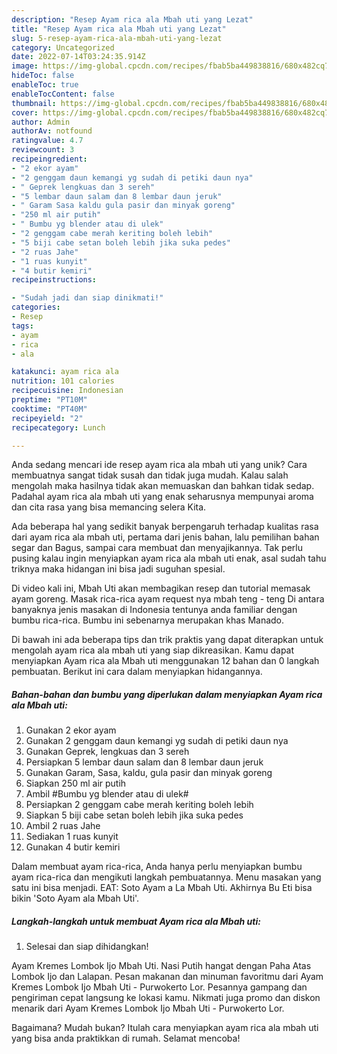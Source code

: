 ```yaml
---
description: "Resep Ayam rica ala Mbah uti yang Lezat"
title: "Resep Ayam rica ala Mbah uti yang Lezat"
slug: 5-resep-ayam-rica-ala-mbah-uti-yang-lezat
category: Uncategorized
date: 2022-07-14T03:24:35.914Z
image: https://img-global.cpcdn.com/recipes/fbab5ba449838816/680x482cq70/ayam-rica-ala-mbah-uti-foto-resep-utama.jpg
hideToc: false
enableToc: true
enableTocContent: false
thumbnail: https://img-global.cpcdn.com/recipes/fbab5ba449838816/680x482cq70/ayam-rica-ala-mbah-uti-foto-resep-utama.jpg
cover: https://img-global.cpcdn.com/recipes/fbab5ba449838816/680x482cq70/ayam-rica-ala-mbah-uti-foto-resep-utama.jpg
author: Admin
authorAv: notfound
ratingvalue: 4.7
reviewcount: 3
recipeingredient:
- "2 ekor ayam"
- "2 genggam daun kemangi yg sudah di petiki daun nya"
- " Geprek lengkuas dan 3 sereh"
- "5 lembar daun salam dan 8 lembar daun jeruk"
- " Garam Sasa kaldu gula pasir dan minyak goreng"
- "250 ml air putih"
- " Bumbu yg blender atau di ulek"
- "2 genggam cabe merah keriting boleh lebih"
- "5 biji cabe setan boleh lebih jika suka pedes"
- "2 ruas Jahe"
- "1 ruas kunyit"
- "4 butir kemiri"
recipeinstructions:

- "Sudah jadi dan siap dinikmati!"
categories:
- Resep
tags:
- ayam
- rica
- ala

katakunci: ayam rica ala 
nutrition: 101 calories
recipecuisine: Indonesian
preptime: "PT10M"
cooktime: "PT40M"
recipeyield: "2"
recipecategory: Lunch

---
```





Anda sedang mencari ide resep ayam rica ala mbah uti yang unik? Cara membuatnya sangat tidak susah dan tidak juga mudah. Kalau salah mengolah maka hasilnya tidak akan memuaskan dan bahkan tidak sedap. Padahal ayam rica ala mbah uti yang enak seharusnya mempunyai aroma dan cita rasa yang bisa memancing selera Kita.





Ada beberapa hal yang sedikit banyak berpengaruh terhadap kualitas rasa dari ayam rica ala mbah uti, pertama dari jenis bahan, lalu pemilihan bahan segar dan Bagus, sampai cara membuat dan menyajikannya. Tak perlu pusing kalau ingin menyiapkan ayam rica ala mbah uti enak,      asal sudah tahu triknya maka hidangan ini bisa jadi suguhan spesial.














Di video kali ini, Mbah Uti akan membagikan resep dan tutorial memasak ayam goreng. Masak rica-rica ayam request nya mbah teng - teng Di antara banyaknya jenis masakan di Indonesia tentunya anda familiar dengan bumbu rica-rica. Bumbu ini sebenarnya merupakan khas Manado.






Di bawah ini ada beberapa tips dan trik praktis yang dapat diterapkan untuk mengolah ayam rica ala mbah uti yang siap dikreasikan. Kamu dapat menyiapkan Ayam rica ala Mbah uti menggunakan 12 bahan dan 0 langkah pembuatan. Berikut ini cara dalam menyiapkan hidangannya.

<!--inarticleads1-->

##### Bahan-bahan dan bumbu yang diperlukan dalam menyiapkan Ayam rica ala Mbah uti:

1. Gunakan 2 ekor ayam
1. Gunakan 2 genggam daun kemangi yg sudah di petiki daun nya
1. Gunakan  Geprek, lengkuas dan 3 sereh
1. Persiapkan 5 lembar daun salam dan 8 lembar daun jeruk
1. Gunakan  Garam, Sasa, kaldu, gula pasir dan minyak goreng
1. Siapkan 250 ml air putih
1. Ambil  #Bumbu yg blender atau di ulek#
1. Persiapkan 2 genggam cabe merah keriting boleh lebih
1. Siapkan 5 biji cabe setan boleh lebih jika suka pedes
1. Ambil 2 ruas Jahe
1. Sediakan 1 ruas kunyit
1. Gunakan 4 butir kemiri


Dalam membuat ayam rica-rica, Anda hanya perlu menyiapkan bumbu ayam rica-rica dan mengikuti langkah pembuatannya. Menu masakan yang satu ini bisa menjadi. EAT: Soto Ayam a La Mbah Uti. Akhirnya Bu Eti bisa bikin &#39;Soto Ayam ala Mbah Uti&#39;. 

<!--inarticleads2-->

##### Langkah-langkah untuk membuat Ayam rica ala Mbah uti:


1. Selesai dan siap dihidangkan!

Ayam Kremes Lombok Ijo Mbah Uti. Nasi Putih hangat dengan Paha Atas Lombok Ijo dan Lalapan. Pesan makanan dan minuman favoritmu dari Ayam Kremes Lombok Ijo Mbah Uti - Purwokerto Lor. Pesannya gampang dan pengiriman cepat langsung ke lokasi kamu. Nikmati juga promo dan diskon menarik dari Ayam Kremes Lombok Ijo Mbah Uti - Purwokerto Lor. 

Bagaimana? Mudah bukan? Itulah cara menyiapkan ayam rica ala mbah uti yang bisa anda praktikkan di rumah. Selamat mencoba!
